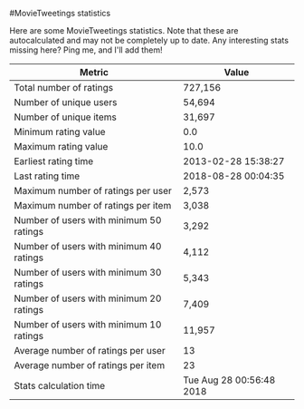 #MovieTweetings statistics

Here are some MovieTweetings statistics. Note that these are autocalculated and may not be completely up to date. Any interesting stats missing here? Ping me, and I'll add them!

Metric | Value
--- | ---
Total number of ratings                 | 727,156
Number of unique users                  | 54,694
Number of unique items                  | 31,697
Minimum rating value                    | 0.0
Maximum rating value                    | 10.0
Earliest rating time                    | 2013-02-28 15:38:27
Last rating time                        | 2018-08-28 00:04:35
Maximum number of ratings per user      | 2,573
Maximum number of ratings per item      | 3,038
Number of users with minimum 50 ratings | 3,292
Number of users with minimum 40 ratings | 4,112
Number of users with minimum 30 ratings | 5,343
Number of users with minimum 20 ratings | 7,409
Number of users with minimum 10 ratings | 11,957
Average number of ratings per user      | 13
Average number of ratings per item      | 23
Stats calculation time                  | Tue Aug 28 00:56:48 2018

